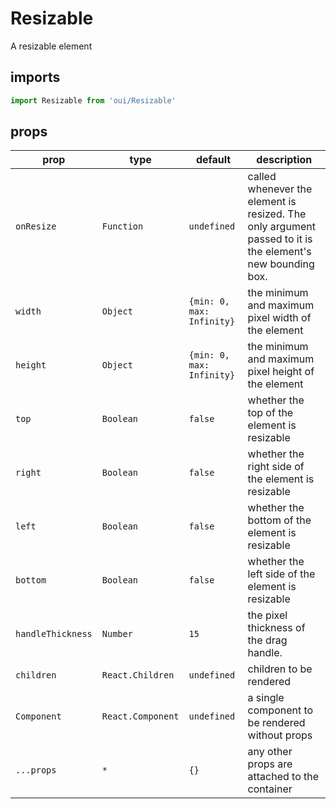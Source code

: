 # Resizable

A resizable element

## imports
```js
import Resizable from 'oui/Resizable'
```

## props

|prop|type|default|description| 
|----|----|-------|-----------|
|`onResize`|`Function`|`undefined`|called whenever the element is resized. The only argument passed to it is the element's new bounding box.|
|`width`|`Object`|`{min: 0, max: Infinity}`|the minimum and maximum pixel width of the element|
|`height`|`Object`|`{min: 0, max: Infinity}`|the minimum and maximum pixel height of the element
|`top`|`Boolean`|`false`|whether the top of the element is resizable|
|`right`|`Boolean`|`false`|whether the right side of the element is resizable|
|`left`|`Boolean`|`false`|whether the bottom of the element is resizable|
|`bottom`|`Boolean`|`false`|whether the left side of the element is resizable|
|`handleThickness`|`Number`|`15`|the pixel thickness of the drag handle.
|`children`|`React.Children`|`undefined`|children to be rendered|
|`Component`|`React.Component`|`undefined`|a single component to be rendered without props|
|`...props`|`*`|`{}`| any other props are attached to the container|
